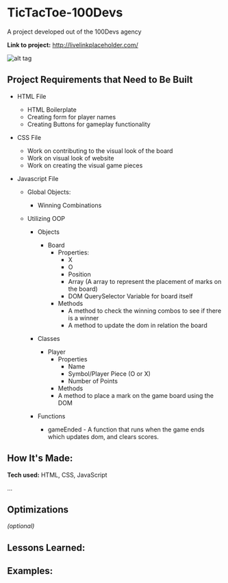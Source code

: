 # TicTacToe-100Devs
A project developed out of the 100Devs agency

**Link to project:** http://livelinkplaceholder.com/

![alt tag](http://placecorgi.com/1200/650)

## Project Requirements that Need to Be Built
- HTML File
  - HTML Boilerplate
  - Creating form for player names
  - Creating Buttons for gameplay functionality
  
- CSS File
  - Work on contributing to the visual look of the board
  - Work on visual look of website
  - Work on creating the visual game pieces
  
- Javascript File
  - Global Objects:
    - Winning Combinations
    
  - Utilizing OOP
    - Objects
      - Board
        - Properties:
          - X
          - O
          - Position
          - Array (A array to represent the placement of marks on the board)
          - DOM QuerySelector Variable for board itself
        - Methods
          - A method to check the winning combos to see if there is a winner
          - A method to update the dom in relation the board
          
    - Classes 
      - Player
        - Properties
          - Name
          - Symbol/Player Piece (O or X)
          - Number of Points
        - Methods
         - A method to place a mark on the game board using the DOM
         
    - Functions
      - gameEnded - A function that runs when the game ends which updates dom, and clears scores.





## How It's Made:

**Tech used:** HTML, CSS, JavaScript

...

## Optimizations
*(optional)*


## Lessons Learned:


## Examples:


